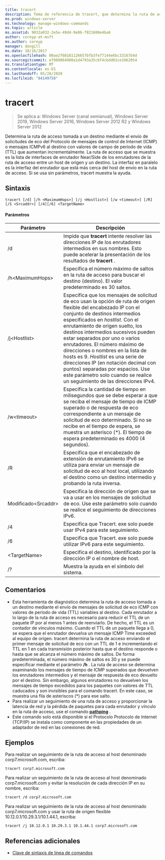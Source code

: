 ```yaml
---
title: tracert
description: Tema de referencia de tracert, que determina la ruta de acceso tomada a un destino, mediante el envío de solicitudes de eco del Protocolo de mensajes de control de Internet (ICMP) o mensajes ICMPv6 al destino con valores de campo de período de vida (TTL) que aumentan incrementalmente.
ms.prod: windows-server
ms.technology: manage-windows-commands
ms.topic: article
ms.assetid: 9032a032-2e5e-49d4-9e86-f821600e4ba6
author: coreyp-at-msft
ms.author: coreyp
manager: dongill
ms.date: 10/16/2017
ms.openlocfilehash: 00ae2f60181126657bfb3fe77144e6bc33167b4d
ms.sourcegitcommit: ef089864980a1d4793a35cbf4cbdd02ce1962054
ms.translationtype: MT
ms.contentlocale: es-ES
ms.lasthandoff: 05/28/2020
ms.locfileid: "84149758"
---
```

# <a name="tracert"></a>tracert

> Se aplica a: Windows Server (canal semianual), Windows Server 2019, Windows Server 2016, Windows Server 2012 R2 y Windows Server 2012

Determina la ruta de acceso tomada a un destino mediante el envío de solicitudes de eco del Protocolo de mensajes de control de Internet (ICMP) o mensajes ICMPv6 al destino con valores de campo de período de vida (TTL) que aumentan incrementalmente. La ruta de acceso que se muestra es la lista de interfaces de enrutador Near/Side de los enrutadores de la ruta de acceso entre un host de origen y un destino. La interfaz en paralelo es la interfaz del enrutador que está más cerca del host de envío en la ruta de acceso. Si se usa sin parámetros, tracert muestra la ayuda.

## <a name="syntax"></a>Sintaxis

```
tracert [/d] [/h <MaximumHops>] [/j <Hostlist>] [/w <timeout>] [/R] [/S <Srcaddr>] [/4][/6] <TargetName>
```

#### <a name="parameters"></a>Parámetros

|Parámetro|Descripción|
|-------|--------|
|/d|Impide que **tracert** intente resolver las direcciones IP de los enrutadores intermedios en sus nombres. Esto puede acelerar la presentación de los resultados de **tracert** .|
|/h\<MaximumHops>|Especifica el número máximo de saltos en la ruta de acceso para buscar el destino (destino). El valor predeterminado es 30 saltos.|
|/j\<Hostlist>|Especifica que los mensajes de solicitud de eco usan la opción de ruta de origen flexible del encabezado IP con el conjunto de destinos intermedios especificados en *hostlist*. Con el enrutamiento de origen suelto, los destinos intermedios sucesivos pueden estar separados por uno o varios enrutadores. El número máximo de direcciones o nombres en la lista de hosts es 9. *Hostlist* es una serie de direcciones IP (en notación decimal con puntos) separadas por espacios. Use este parámetro solo cuando se realice un seguimiento de las direcciones IPv4.|
|/w\<timeout>|Especifica la cantidad de tiempo en milisegundos que se debe esperar a que se reciba el mensaje de tiempo de ICMP superado o de respuesta de eco correspondiente a un mensaje de solicitud de eco determinado. Si no se recibe en el tiempo de espera, se muestra un asterisco (*). El tiempo de espera predeterminado es 4000 (4 segundos).|
|/R|Especifica que el encabezado de extensión de enrutamiento IPv6 se utiliza para enviar un mensaje de solicitud de eco al host local, utilizando el destino como un destino intermedio y probando la ruta inversa.|
|Modificado\<Srcaddr>|Especifica la dirección de origen que se va a usar en los mensajes de solicitud de eco. Use este parámetro solo cuando se realice el seguimiento de direcciones IPv6.|
|/4|Especifica que Tracert. exe solo puede usar IPv4 para este seguimiento.|
|/6|Especifica que Tracert. exe solo puede utilizar IPv6 para este seguimiento.|
|\<TargetName>|Especifica el destino, identificado por la dirección IP o el nombre de host.|
|/?|Muestra la ayuda en el símbolo del sistema.|

## <a name="remarks"></a>Comentarios

- Esta herramienta de diagnóstico determina la ruta de acceso tomada a un destino mediante el envío de mensajes de solicitud de eco ICMP con valores de período de vida (TTL) variables al destino. Cada enrutador a lo largo de la ruta de acceso es necesario para reducir el TTL de un paquete IP por al menos 1 antes de reenviarlo. De hecho, el TTL es un contador de vínculos máximo. Cuando el TTL de un paquete llega a 0, se espera que el enrutador devuelva un mensaje ICMP Time exceeded al equipo de origen. tracert determina la ruta de acceso enviando el primer mensaje de solicitud de eco con un TTL de 1 e incrementando el TTL en 1 en cada transmisión posterior hasta que el destino responde o hasta que se alcanza el número máximo de saltos. De forma predeterminada, el número máximo de saltos es 30 y se puede especificar mediante el parámetro **/h** . La ruta de acceso se determina examinando los mensajes de tiempo de ICMP superados que devuelven los enrutadores intermedios y el mensaje de respuesta de eco devuelto por el destino. Sin embargo, algunos enrutadores no devuelven los mensajes de tiempo excedidos para los paquetes con valores de TTL caducados y son invisibles para el comando tracert. En este caso, se muestra una fila de asteriscos (*) para ese salto.
- Para realizar un seguimiento de una ruta de acceso y proporcionar la latencia de red y la pérdida de paquetes para cada enrutador y vínculo en la ruta de acceso, use el comando [**pathping**](pathping.md) .
- Este comando solo está disponible si el Protocolo Protocolo de Internet (TCP/IP) se instala como componente en las propiedades de un adaptador de red en las conexiones de red.

## <a name="examples"></a>Ejemplos

Para realizar un seguimiento de la ruta de acceso al host denominado corp7.microsoft.com, escriba:
```
tracert corp7.microsoft.com
```
Para realizar un seguimiento de la ruta de acceso al host denominado corp7.microsoft.com y evitar la resolución de cada dirección IP en su nombre, escriba:
```
tracert /d corp7.microsoft.com
```
Para realizar un seguimiento de la ruta de acceso al host denominado corp7.microsoft.com y usar la ruta de origen flexible 10.12.0.1/10.29.3.1/10.1.44.1, escriba:
```
tracert /j 10.12.0.1 10.29.3.1 10.1.44.1 corp7.microsoft.com
```

## <a name="additional-references"></a>Referencias adicionales

- [Clave de sintaxis de línea de comandos](command-line-syntax-key.md)

